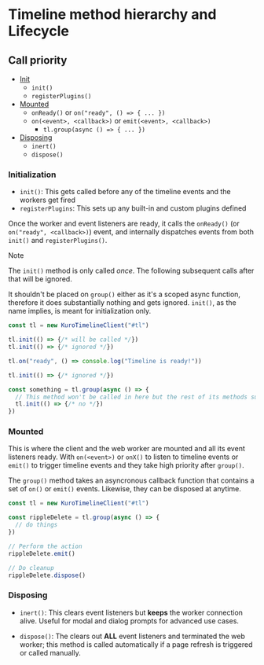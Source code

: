 # Timeline method hierarchy and Lifecycle

## Call priority

- [Init](#initialization)
  - `init()`
  - `registerPlugins()`
- [Mounted](#mounted)
  - `onReady()` or `on("ready", () => { ... })`
  - `on(<event>, <callback>)` or `emit(<event>, <callback>)`
    - `tl.group(async () => { ... })`
- [Disposing](#disposing)
  - `inert()`
  - `dispose()`

### Initialization

- `init()`: This gets called before any of the timeline events and the workers get fired
- `registerPlugins`: This sets up any built-in and custom plugins defined

Once the worker and event listeners are ready, it calls the `onReady()` (or `on("ready", <callback>)`) event, and internally dispatches events from both `init()` and `registerPlugins()`.

> [!NOTE]
> The `init()` method is only called *once*. The following subsequent calls after that will be ignored.
> 
> It shouldn't be placed on `group()` either as it's a scoped async function, therefore it does substantially nothing and gets ignored. `init()`, as the name implies, is meant for initialization only.

```ts
const tl = new KuroTimelineClient("#tl")

tl.init(() => {/* will be called */})
tl.init(() => {/* ignored */})

tl.on("ready", () => console.log("Timeline is ready!"))

tl.init(() => {/* ignored */})

const something = tl.group(async () => {
  // This method won't be called in here but the rest of its methods such as `on()` or `emit()` will continue to work as intended
  tl.init(() => {/* no */})
})
```

### Mounted

This is where the client and the web worker are mounted and all its event listeners ready. With `on(<event>)` or `onX()` to listen to timeline events or `emit()` to trigger timeline events and they take high priority after `group()`.

The `group()` method takes an asyncronous callback function that contains a set of `on()` or `emit()` events. Likewise, they can be disposed at anytime.

```ts
const tl = new KuroTimelineClient("#tl")

const rippleDelete = tl.group(async () => {
  // do things
})

// Perform the action
rippleDelete.emit()

// Do cleanup
rippleDelete.dispose()
```

### Disposing

- `inert()`: This clears event listeners but **keeps** the worker connection alive. Useful for modal and dialog prompts for advanced use cases.

- `dispose()`: The clears out **ALL** event listeners and terminated the web worker; this method is called automatically if a page refresh is triggered or called manually.